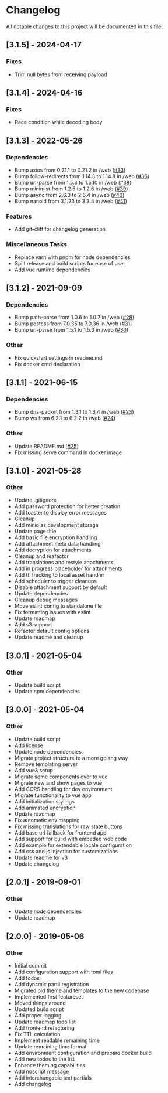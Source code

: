 # Changelog

All notable changes to this project will be documented in this file.

## [3.1.5] - 2024-04-17

### Fixes

- Trim null bytes from receiving payload

## [3.1.4] - 2024-04-16

### Fixes

- Race condition while decoding body

## [3.1.3] - 2022-05-26

### Dependencies

- Bump axios from 0.21.1 to 0.21.2 in /web ([#33](https://github.com/Scribblerockerz/cryptletter/issues/33))
- Bump follow-redirects from 1.14.3 to 1.14.8 in /web ([#36](https://github.com/Scribblerockerz/cryptletter/issues/36))
- Bump url-parse from 1.5.3 to 1.5.10 in /web ([#38](https://github.com/Scribblerockerz/cryptletter/issues/38))
- Bump minimist from 1.2.5 to 1.2.6 in /web ([#39](https://github.com/Scribblerockerz/cryptletter/issues/39))
- Bump async from 2.6.3 to 2.6.4 in /web ([#40](https://github.com/Scribblerockerz/cryptletter/issues/40))
- Bump nanoid from 3.1.23 to 3.3.4 in /web ([#41](https://github.com/Scribblerockerz/cryptletter/issues/41))

### Features

- Add git-cliff for changelog generation

### Miscellaneous Tasks

- Replace yarn with pnpm for node dependencies
- Split release and build scripts for ease of use
- Add vue runtime dependencies

## [3.1.2] - 2021-09-09

### Dependencies

- Bump path-parse from 1.0.6 to 1.0.7 in /web ([#28](https://github.com/Scribblerockerz/cryptletter/issues/28))
- Bump postcss from 7.0.35 to 7.0.36 in /web ([#31](https://github.com/Scribblerockerz/cryptletter/issues/31))
- Bump url-parse from 1.5.1 to 1.5.3 in /web ([#30](https://github.com/Scribblerockerz/cryptletter/issues/30))

### Other

- Fix quickstart settings in readme.md
- Fix docker cmd declaration

## [3.1.1] - 2021-06-15

### Dependencies

- Bump dns-packet from 1.3.1 to 1.3.4 in /web ([#23](https://github.com/Scribblerockerz/cryptletter/issues/23))
- Bump ws from 6.2.1 to 6.2.2 in /web ([#24](https://github.com/Scribblerockerz/cryptletter/issues/24))

### Other

- Update README.md ([#25](https://github.com/Scribblerockerz/cryptletter/issues/25))
- Fix missing serve command in docker image

## [3.1.0] - 2021-05-28

### Other

- Update .gitignore
- Add password protection for ltetter creation
- Add toaster to display error messages
- Cleanup
- Add minio as development storage
- Update page title
- Add basic file encryption handling
- Add attachment meta data handling
- Add decryption for attachments
- Cleanup and reafactor
- Add translations and restyle attachments
- Add in progress placeholder for attachments
- Add ttl tracking to local asset handler
- Add scheduler to trigger cleanups
- Disable attachment support by default
- Update dependencies
- Cleanup debug messages
- Move eslint config to standalone file
- Fix formatting issues with eslint
- Update roadmap
- Add s3 support
- Refactor default config options
- Update readme and cleanup

## [3.0.1] - 2021-05-04

### Other

- Update build script
- Update npm dependencies

## [3.0.0] - 2021-05-04

### Other

- Update build script
- Add license
- Update node dependencies
- Migrate project structure to a more golang way
- Remove templating server
- Add vue3 setup
- Migrate some components over to vue
- Migrate new and show pages to vue
- Add CORS handling for dev environment
- Migrate functionality to vue app
- Add initialization stylings
- Add animated encryption
- Update roadmap
- Fix automatic env mapping
- Fix missing translations for raw state buttons
- Add base url fallback for frontend app
- Add support for build with embeded web code
- Add example for extendable locale configuration
- Add css and js injection for customizations
- Update readme for v3
- Update changelog

## [2.0.1] - 2019-09-01

### Other

- Update node dependencies
- Update roadmap

## [2.0.0] - 2019-05-06

### Other

- Initial commit
- Add configuration support with toml files
- Add todos
- Add dynamic partil registration
- Migrated old theme and templates to the new codebase
- Implemented first featureset
- Moved things around
- Updated build script
- Add proper logging
- Update roadmap todo list
- Add frontend refactoring
- Fix TTL calculation
- Implement readable remaining time
- Update remaining time format
- Add environment configuration and prepare docker build
- Add new todos to the list
- Enhance theming capabilities
- Add noscript message
- Add interchangable text partials
- Add changelog

<!-- generated by git-cliff -->
